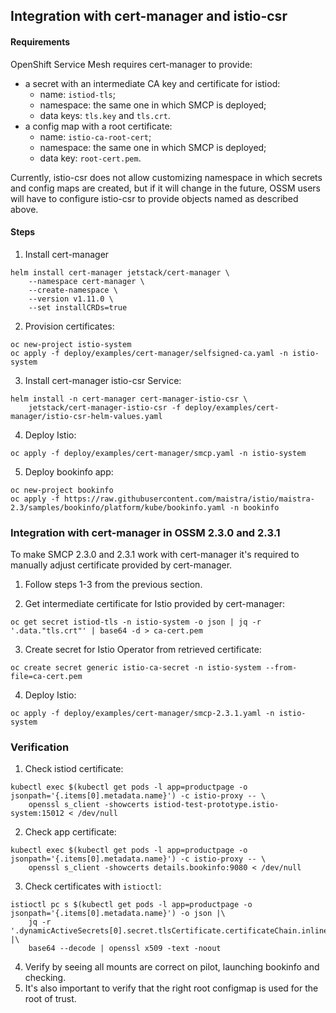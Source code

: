 ## Integration with cert-manager and istio-csr

#### Requirements

OpenShift Service Mesh requires cert-manager to provide:
* a secret with an intermediate CA key and certificate for istiod:
    * name: `istiod-tls`;
    * namespace: the same one in which SMCP is deployed;
    * data keys: `tls.key` and `tls.crt`.
* a config map with a root certificate:
    * name: `istio-ca-root-cert`;
    * namespace: the same one in which SMCP is deployed;
    * data key: `root-cert.pem`.

Currently, istio-csr does not allow customizing namespace in which secrets and config maps are created,
but if it will change in the future, OSSM users will have to configure istio-csr to provide objects named as described above.

#### Steps

1. Install cert-manager
```shell
helm install cert-manager jetstack/cert-manager \
    --namespace cert-manager \
    --create-namespace \
    --version v1.11.0 \
    --set installCRDs=true
```

2. Provision certificates:
```shell
oc new-project istio-system
oc apply -f deploy/examples/cert-manager/selfsigned-ca.yaml -n istio-system
```

3. Install cert-manager istio-csr Service:
```shell
helm install -n cert-manager cert-manager-istio-csr \
    jetstack/cert-manager-istio-csr -f deploy/examples/cert-manager/istio-csr-helm-values.yaml
```

4. Deploy Istio:
```shell
oc apply -f deploy/examples/cert-manager/smcp.yaml -n istio-system
```

5. Deploy bookinfo app:
```shell
oc new-project bookinfo
oc apply -f https://raw.githubusercontent.com/maistra/istio/maistra-2.3/samples/bookinfo/platform/kube/bookinfo.yaml -n bookinfo
```

### Integration with cert-manager in OSSM 2.3.0 and 2.3.1

To make SMCP 2.3.0 and 2.3.1 work with cert-manager it's required to manually adjust certificate provided by cert-manager.

1. Follow steps 1-3 from the previous section.

2. Get intermediate certificate for Istio provided by cert-manager:
```shell
oc get secret istiod-tls -n istio-system -o json | jq -r '.data."tls.crt"' | base64 -d > ca-cert.pem
```

3. Create secret for Istio Operator from retrieved certificate:
```shell
oc create secret generic istio-ca-secret -n istio-system --from-file=ca-cert.pem
```

4. Deploy Istio:
```shell
oc apply -f deploy/examples/cert-manager/smcp-2.3.1.yaml -n istio-system
```

### Verification

1. Check istiod certificate:
```shell
kubectl exec $(kubectl get pods -l app=productpage -o jsonpath='{.items[0].metadata.name}') -c istio-proxy -- \
    openssl s_client -showcerts istiod-test-prototype.istio-system:15012 < /dev/null
```
2. Check app certificate:
```shell
kubectl exec $(kubectl get pods -l app=productpage -o jsonpath='{.items[0].metadata.name}') -c istio-proxy -- \
    openssl s_client -showcerts details.bookinfo:9080 < /dev/null
```
3. Check certificates with `istioctl`:
```shell
istioctl pc s $(kubectl get pods -l app=productpage -o jsonpath='{.items[0].metadata.name}') -o json |\
    jq -r '.dynamicActiveSecrets[0].secret.tlsCertificate.certificateChain.inlineBytes' |\
    base64 --decode | openssl x509 -text -noout
```
4. Verify by seeing all mounts are correct on pilot, launching bookinfo and checking.
5. It's also important to verify that the right root configmap is used for the root of trust.
